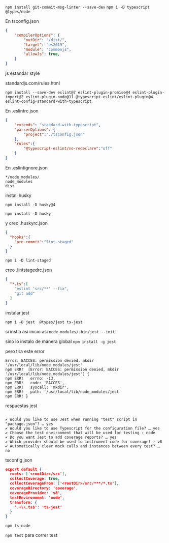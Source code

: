 `npm install git-commit-msg-linter --save-dev`
`npm i -D typescript @types/node`

En tsconfig.json
```json
{
    "compilerOptions": {
        "outDir": "/dist/",
        "target": "es2019",
        "module": "commonjs",
        "allowJs": true,
    }
}
```

js estandar style

standardjs.com/rules.html

`npm install --save-dev eslint@7 eslint-plugin-promise@4 eslint-plugin-import@2 eslint-plugin-node@11 @typescript-eslint/eslint-plugin@4 eslint-config-standard-with-typescript
`

En .eslintrc.json

```json
{
    "extends": "standard-with-typescript",
    "parserOptions": {
        "project":"./tsconfig.json"
    },
    "rules":{
        "@typescript-eslint/no-redeclare":"off"
    }
}
```

En .eslintignore.json

```
*/node_modules/
node_modules
dist
```

install husky

```node
npm install -D husky@4
 
npm install -D husky
```
y creo .huskyrc.json

```json
{
  "hooks":{
    "pre-commit":"lint-staged"
  }
}
```

`npm i -D lint-staged`

creo .lintstagedrc.json

```json
{
  "*.ts":[
    "eslint 'src/**' --fix",
    "git add"
  ]
}
```

instalar jest 

`npm i -D jest  @types/jest ts-jest`

si instla asi inicio asi 
`node_modules/.bin/jest --init.`

sino lo instalo de manera global
`npm install -g jest`

pero tira este error
```
Error: EACCES: permission denied, mkdir '/usr/local/lib/node_modules/jest'
npm ERR!  [Error: EACCES: permission denied, mkdir '/usr/local/lib/node_modules/jest'] {
npm ERR!   errno: -13,
npm ERR!   code: 'EACCES',
npm ERR!   syscall: 'mkdir',
npm ERR!   path: '/usr/local/lib/node_modules/jest'
npm ERR! }
```

respuestas jest
```

✔ Would you like to use Jest when running "test" script in "package.json"? … yes
✔ Would you like to use Typescript for the configuration file? … yes
✔ Choose the test environment that will be used for testing › node
✔ Do you want Jest to add coverage reports? … yes
✔ Which provider should be used to instrument code for coverage? › v8
✔ Automatically clear mock calls and instances between every test? … no
```

tsconfig.json

```json
export default {
  roots: ['<rootDir>/src'],
  collectCoverage: true,
  collectCoverageFrom: ['<rootDir>/src/***/*.ts'],
  coverageDirectory: 'coverage',
  coverageProvider: 'v8',
  testEnvironment: 'node',
  transform: {
    '.+\\.ts$': 'ts-jest'
  }
}
```
`npm ts-node`

`npm test` para correr test